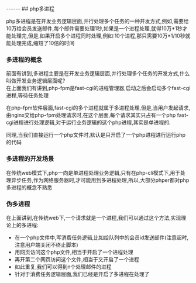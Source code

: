 <head>
     <title>EasySwoole 入门教程|swoole 入门教程|php多进程</title>
     <meta name="keywords" content="EasySwoole 入门教程|swoole 入门教程|php多进程"/>
     <meta name="description" content="EasySwoole 入门教程|swoole 入门教程|php多进程"/>
</head>
---<head>---
## php多进程

php多进程是在开发业务逻辑层面,并行处理多个任务的一种开发方式,例如,需要给10万给会员发送邮件,每个邮件需要处理1秒,如果是一个进程处理,就得10万\*1秒才能处理完,但是,如果开启多个进程同时处理,例如:10个进程,那只需要10万\*1/10秒就能处理完成,缩短了10倍的时间

### 多进程的概念
前面有讲到,多进程主要是在开发业务逻辑层面,并行处理多个任务的开发方式,什么叫做开发业务逻辑层面呢?  
在上面我们有讲到,php-fpm是fast-cgi的进程管理器,启动之后会启动多个fast-cgi进程,等待任务处理  

在php-fpm软件层面,fast-cgi的多个进程就属于多进程处理,但是,当用户发起请求,由nginx交给php-fpm处理请求时,在这个层面,每个请求其实只占有一个php fast-cgi进程进行处理逻辑,对于运行业务逻辑的这个php进程,其实是单进程的.

同理,当我们直接运行一个php文件时,默认是只开启了一个php进程进行运行php的代码


### 多进程的开发场景
在传统web模式下,php一向是单进程处理业务逻辑,只有在php-cli模式下,用于处理异步任务,作为网络服务器时,才可能用到多进程处理,所以,大部分phper都对php多进程的概念不熟悉

### 伪多进程
在上面讲到,在传统web下,一个请求就是一个进程,我们可以通过这个方法,实现理论上的多进程:

 * 在一个php文件中,写消费任务逻辑,比如给队列中的会员id发送邮件(注意超时,注意用户端关闭不终止脚本)
 * 用网页访问这个php文件,相当于开启了一个进程处理
 * 再开第二个网页访问这个文件,相当于又开启了一个进程
 * 如此重复,我们可以得到n个处理邮件的进程
 * 针对于消费任务逻辑层面,我们已经是开启了多进程在处理了
  
